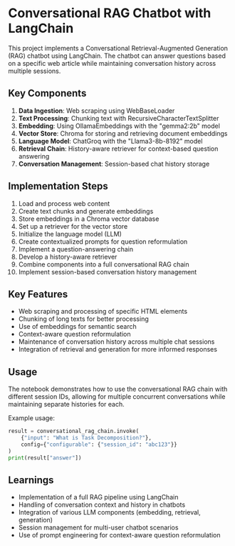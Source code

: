 # Conversational RAG Chatbot with LangChain

This project implements a Conversational Retrieval-Augmented Generation (RAG) chatbot using LangChain. The chatbot can answer questions based on a specific web article while maintaining conversation history across multiple sessions.

## Key Components

1. **Data Ingestion**: Web scraping using WebBaseLoader
2. **Text Processing**: Chunking text with RecursiveCharacterTextSplitter
3. **Embedding**: Using OllamaEmbeddings with the "gemma2:2b" model
4. **Vector Store**: Chroma for storing and retrieving document embeddings
5. **Language Model**: ChatGroq with the "Llama3-8b-8192" model
6. **Retrieval Chain**: History-aware retriever for context-based question answering
7. **Conversation Management**: Session-based chat history storage

## Implementation Steps

1. Load and process web content
2. Create text chunks and generate embeddings
3. Store embeddings in a Chroma vector database
4. Set up a retriever for the vector store
5. Initialize the language model (LLM)
6. Create contextualized prompts for question reformulation
7. Implement a question-answering chain
8. Develop a history-aware retriever
9. Combine components into a full conversational RAG chain
10. Implement session-based conversation history management

## Key Features

- Web scraping and processing of specific HTML elements
- Chunking of long texts for better processing
- Use of embeddings for semantic search
- Context-aware question reformulation
- Maintenance of conversation history across multiple chat sessions
- Integration of retrieval and generation for more informed responses

## Usage

The notebook demonstrates how to use the conversational RAG chain with different session IDs, allowing for multiple concurrent conversations while maintaining separate histories for each.

Example usage:
```python
result = conversational_rag_chain.invoke(
    {"input": "What is Task Decomposition?"},
    config={"configurable": {"session_id": "abc123"}}
)
print(result["answer"])
```

## Learnings

- Implementation of a full RAG pipeline using LangChain
- Handling of conversation context and history in chatbots
- Integration of various LLM components (embedding, retrieval, generation)
- Session management for multi-user chatbot scenarios
- Use of prompt engineering for context-aware question reformulation

